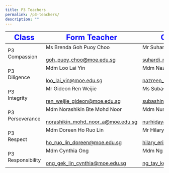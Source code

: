```yaml
---
title: P3 Teachers
permalink: /p3-teachers/
description: ""
---
```



|     <strong style="color: blue; font-size: 24px;">Class</strong>|<strong style="color: blue; font-size: 24px;">Form Teacher</strong>|<strong style="color: blue; font-size: 24px;">Co-Form Teacher</strong>|
|----------------|------------------|-------------------|
| P3 Compassion     | Ms Brenda Goh Puoy Choo<br><br>goh_puoy_choo@moe.edu.sg               | Mr Suhardi Bin Marino<br><br>suhardi_marino@moe.edu.sg                     |
| P3 <br>Diligence      | Mdm Loo Lai Yin<br><br>loo_lai_yin@moe.edu.sg                         | Mdm Nazreen Bte Mohamed Noor<br> <br>nazreen_mohamed_noor@moe.edu.sg       |
| P3<br> Integrity      | Mr Gideon Ren Weijie<br><br>ren_weijie_gideon@moe.edu.sg              | Ms Subashini<br><br>subashini_k_chandra@moe.edu.sg                         |
| P3 Perseverance   | Mdm Norashikin Bte Mohd Noor<br><br>norashikin_mohd_noor_a@moe.edu.sg | Mdm Nurhidayah Bte Md Shariff<br><br>nurhidayah_mohamed_shariff@moe.edu.sg |
| P3 <br>Respect        | Mdm Doreen Ho Ruo Lin<br><br>ho_ruo_lin_doreen@moe.edu.sg             | Mr Hilary Eric Nerva<br><br>hilary_eric_nerva@moe.edu.sg                   |
| P3 Responsibility | Mdm Cynthia Ong<br><br>ong_gek_lin_cynthia@moe.edu.sg                 | Mdm Ng Tay Kee<br><br>ng_tay_kee@moe.edu.sg                  |
